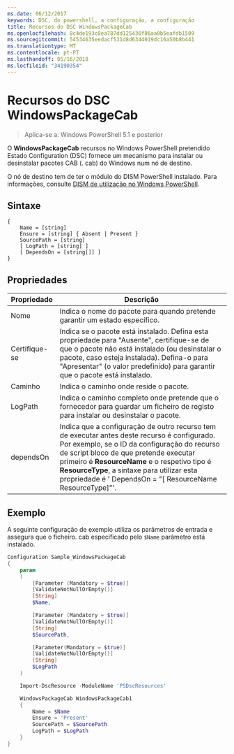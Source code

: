 ```yaml
---
ms.date: 06/12/2017
keywords: DSC, do powershell, a configuração, a configuração
title: Recursos do DSC WindowsPackageCab
ms.openlocfilehash: 8c4de193c8ea787dd125436f86aa0b5eafdb1509
ms.sourcegitcommit: 54534635eedacf531d8d6344019dc16a50b8b441
ms.translationtype: MT
ms.contentlocale: pt-PT
ms.lasthandoff: 05/16/2018
ms.locfileid: "34190354"
---
```

# <a name="dsc-windowspackagecab-resource"></a>Recursos do DSC WindowsPackageCab

> Aplica-se a: Windows PowerShell 5.1 e posterior

O **WindowsPackageCab** recursos no Windows PowerShell pretendido Estado Configuration (DSC) fornece um mecanismo para instalar ou desinstalar pacotes CAB (. cab) do Windows num nó de destino.

O nó de destino tem de ter o módulo do DISM PowerShell instalado. Para informações, consulte [DISM de utilização no Windows PowerShell](https://msdn.microsoft.com/en-us/windows/hardware/commercialize/manufacture/desktop/use-dism-in-windows-powershell-s14).


## <a name="syntax"></a>Sintaxe

```
{
    Name = [string]
    Ensure = [string] { Absent | Present }
    SourcePath = [string]
    [ LogPath = [string] ]
    [ DependsOn = [string[]] ]
}
```

## <a name="properties"></a>Propriedades

|  Propriedade  |  Descrição   |
|---|---|
| Nome| Indica o nome do pacote para quando pretende garantir um estado específico.|
| Certifique-se| Indica se o pacote está instalado. Defina esta propriedade para "Ausente", certifique-se de que o pacote não está instalado (ou desinstalar o pacote, caso esteja instalada). Defina-o para "Apresentar" (o valor predefinido) para garantir que o pacote está instalado.|
| Caminho| Indica o caminho onde reside o pacote.|
| LogPath| Indica o caminho completo onde pretende que o fornecedor para guardar um ficheiro de registo para instalar ou desinstalar o pacote.|
| dependsOn | Indica que a configuração de outro recurso tem de executar antes deste recurso é configurado. Por exemplo, se o ID da configuração do recurso de script bloco de que pretende executar primeiro é **ResourceName** e o respetivo tipo é **ResourceType**, a sintaxe para utilizar esta propriedade é ' DependsOn = "[ ResourceName ResourceType]"'.|

## <a name="example"></a>Exemplo

A seguinte configuração de exemplo utiliza os parâmetros de entrada e assegura que o ficheiro. cab especificado pelo `$Name` parâmetro está instalado.

```powershell
Configuration Sample_WindowsPackageCab
{
    param
    (
        [Parameter (Mandatory = $true)]
        [ValidateNotNullOrEmpty()]
        [String]
        $Name,

        [Parameter (Mandatory = $true)]
        [ValidateNotNullOrEmpty()]
        [String]
        $SourcePath,

        [Parameter(Mandatory = $true)]
        [ValidateNotNullOrEmpty()]
        [String]
        $LogPath
    )

    Import-DscResource -ModuleName 'PSDscResources'

    WindowsPackageCab WindowsPackageCab1
    {
        Name = $Name
        Ensure = 'Present'
        SourcePath = $SourcePath
        LogPath = $LogPath
    }
}
```
